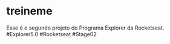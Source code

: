 # treineme
Esse é o segundo projeto do Programa Explorer da Rocketseat. 
#Explorer5.0 #Rocketseat #Stage02
